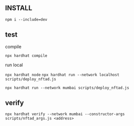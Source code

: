 
## INSTALL

`npm i --include=dev`

## test

compile

`npx hardhat compile`

run local

`npx hardhat node`
`npx hardhat run --network localhost scripts/deploy_nftad.js`

`npx hardhat run --network mumbai scripts/deploy_nftad.js`

## verify

`npx hardhat verify --network mumbai --constructor-args scripts/nftad_args.js <address>`
